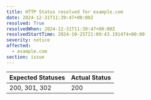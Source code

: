 ```yaml
---
title: HTTP Status resolved for example.com
date: 2024-12-31T11:39:47+00:00Z
resolved: True
resolvedWhen: 2024-12-31T11:39:47+00:00Z
resolvedStartTime: 2024-10-25T21:09:43.191474+00:00
severity: notice
affected:
  - example.com
section: issue
---
```


| Expected Statuses | Actual Status  |
|-------------------|----------------|
| 200, 301, 302 | 200 |
